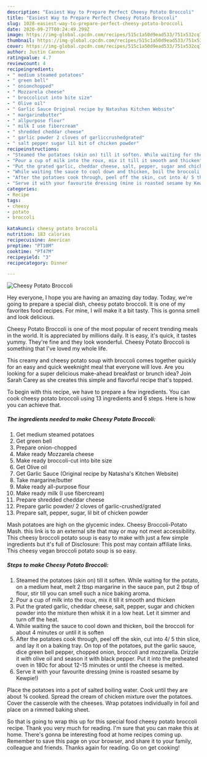 ```yaml
---
description: "Easiest Way to Prepare Perfect Cheesy Potato Broccoli"
title: "Easiest Way to Prepare Perfect Cheesy Potato Broccoli"
slug: 1028-easiest-way-to-prepare-perfect-cheesy-potato-broccoli
date: 2020-09-27T00:24:49.299Z
image: https://img-global.cpcdn.com/recipes/515c1a50d9ead533/751x532cq70/cheesy-potato-broccoli-recipe-main-photo.jpg
thumbnail: https://img-global.cpcdn.com/recipes/515c1a50d9ead533/751x532cq70/cheesy-potato-broccoli-recipe-main-photo.jpg
cover: https://img-global.cpcdn.com/recipes/515c1a50d9ead533/751x532cq70/cheesy-potato-broccoli-recipe-main-photo.jpg
author: Justin Cannon
ratingvalue: 4.7
reviewcount: 4
recipeingredient:
- " medium steamed potatoes"
- " green bell"
- " onionchopped"
- " Mozzarela cheese"
- " broccolicut into bite size"
- " Olive oil"
- " Garlic Sauce Original recipe by Natashas Kitchen Website"
- " margarinebutter"
- " allpurpose flour"
- " milk I use fibercream"
- " shredded cheddar cheese"
- " garlic powder 2 cloves of garliccrushedgrated"
- " salt pepper sugar lil bit of chicken powder"
recipeinstructions:
- "Steamed the potatoes (skin on) till it soften. While waiting for the potato, on a medium heat, melt 2 tbsp margarine in the sauce pan, put 2 tbsp of flour, stir till you can smell such a nice baking aroma."
- "Pour a cup of milk into the roux, mix it till it smooth and thicken"
- "Put the grated garlic, cheddar cheese, salt, pepper, sugar and chicken powder into the mixture then whisk it in a low heat. Let it simmer and turn off the heat."
- "While waiting the sauce to cool down and thicken, boil the broccoli for about 4 minutes or until it is soften"
- "After the potatoes cook through, peel off the skin, cut into 4/ 5 thin slice, and lay it on a baking tray. On top of the potatoes, put the garlic sauce, dice green bell pepper, chopped onion, broccoli and mozzarella. Drizzle it with olive oil and season it with black pepper. Put it into the preheated oven in 180c for about 12-15 minutes or until the cheese is melted."
- "Serve it with your favourite dressing (mine is roasted sesame by Kewpie!)"
categories:
- Recipe
tags:
- cheesy
- potato
- broccoli

katakunci: cheesy potato broccoli 
nutrition: 183 calories
recipecuisine: American
preptime: "PT10M"
cooktime: "PT47M"
recipeyield: "3"
recipecategory: Dinner

---
```



![Cheesy Potato Broccoli](https://img-global.cpcdn.com/recipes/515c1a50d9ead533/751x532cq70/cheesy-potato-broccoli-recipe-main-photo.jpg)

Hey everyone, I hope you are having an amazing day today. Today, we're going to prepare a special dish, cheesy potato broccoli. It is one of my favorites food recipes. For mine, I will make it a bit tasty. This is gonna smell and look delicious.

Cheesy Potato Broccoli is one of the most popular of recent trending meals in the world. It is appreciated by millions daily. It is easy, it's quick, it tastes yummy. They're fine and they look wonderful. Cheesy Potato Broccoli is something that I've loved my whole life.

This creamy and cheesy potato soup with broccoli comes together quickly for an easy and quick weeknight meal that everyone will love. Are you looking for a super delicious make-ahead breakfast or brunch idea? Join Sarah Carey as she creates this simple and flavorful recipe that&#39;s topped.


To begin with this recipe, we have to prepare a few ingredients. You can cook cheesy potato broccoli using 13 ingredients and 6 steps. Here is how you can achieve that.

<!--inarticleads1-->

##### The ingredients needed to make Cheesy Potato Broccoli:

1. Get  medium steamed potatoes
1. Get  green bell
1. Prepare  onion-chopped
1. Make ready  Mozzarela cheese
1. Make ready  broccoli-cut into bite size
1. Get  Olive oil
1. Get  Garlic Sauce (Original recipe by Natasha&#39;s Kitchen Website)
1. Take  margarine/butter
1. Make ready  all-purpose flour
1. Make ready  milk (I use fibercream)
1. Prepare  shredded cheddar cheese
1. Prepare  garlic powder/ 2 cloves of garlic-crushed/grated
1. Prepare  salt, pepper, sugar, lil bit of chicken powder


Mash potatoes are high on the glycemic index. Cheesy Broccoli-Potato Mash. this link is to an external site that may or may not meet accessibility. This cheesy broccoli potato soup is easy to make with just a few simple ingredients but it&#39;s full of Disclosure: This post may contain affiliate links. This cheesy vegan broccoli potato soup is so easy. 

<!--inarticleads2-->

##### Steps to make Cheesy Potato Broccoli:

1. Steamed the potatoes (skin on) till it soften. While waiting for the potato, on a medium heat, melt 2 tbsp margarine in the sauce pan, put 2 tbsp of flour, stir till you can smell such a nice baking aroma.
1. Pour a cup of milk into the roux, mix it till it smooth and thicken
1. Put the grated garlic, cheddar cheese, salt, pepper, sugar and chicken powder into the mixture then whisk it in a low heat. Let it simmer and turn off the heat.
1. While waiting the sauce to cool down and thicken, boil the broccoli for about 4 minutes or until it is soften
1. After the potatoes cook through, peel off the skin, cut into 4/ 5 thin slice, and lay it on a baking tray. On top of the potatoes, put the garlic sauce, dice green bell pepper, chopped onion, broccoli and mozzarella. Drizzle it with olive oil and season it with black pepper. Put it into the preheated oven in 180c for about 12-15 minutes or until the cheese is melted.
1. Serve it with your favourite dressing (mine is roasted sesame by Kewpie!)


Place the potatoes into a pot of salted boiling water. Cook until they are about ¾ cooked. Spread the cream of chicken mixture over the potatoes. Cover the casserole with the cheeses. Wrap potatoes individually in foil and place on a rimmed baking sheet. 

So that is going to wrap this up for this special food cheesy potato broccoli recipe. Thank you very much for reading. I'm sure that you can make this at home. There's gonna be interesting food at home recipes coming up. Remember to save this page on your browser, and share it to your family, colleague and friends. Thanks again for reading. Go on get cooking!
